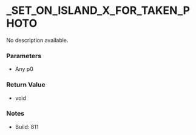 # _SET_ON_ISLAND_X_FOR_TAKEN_PHOTO

No description available.

### Parameters
* Any p0

### Return Value
* void

### Notes
* Build: 811

